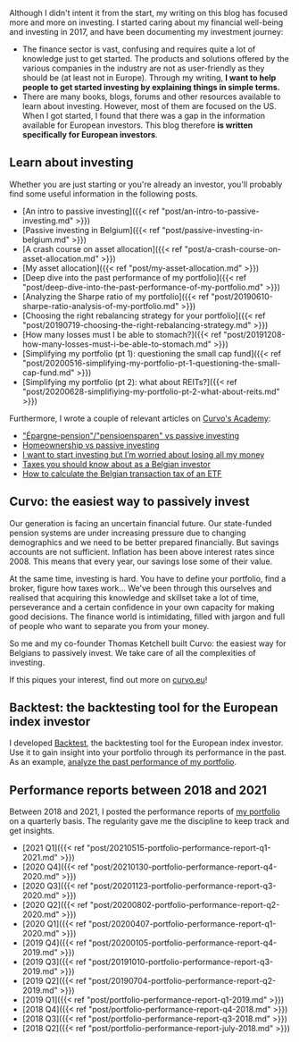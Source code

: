Although I didn't intent it from the start, my writing on this blog has focused
more and more on investing. I started caring about my financial well-being and
investing in 2017, and have been documenting my investment journey:

* The finance sector is vast, confusing and requires quite a lot of knowledge
  just to get started. The products and solutions offered by the various
  companies in the industry are not as user-friendly as they should be (at least
  not in Europe). Through my writing, **I want to help people to get started
  investing by explaining things in simple terms.**
* There are many books, blogs, forums and other resources available to learn
  about investing. However, most of them are focused on the US. When I got
  started, I found that there was a gap in the information available for
  European investors. This blog therefore **is written specifically for European
  investors**.

## Learn about investing
Whether you are just starting or you're already an investor, you'll probably
find some useful information in the following posts.

* [An intro to passive investing]({{< ref "post/an-intro-to-passive-investing.md" >}})
* [Passive investing in Belgium]({{< ref "post/passive-investing-in-belgium.md" >}})
* [A crash course on asset allocation]({{< ref "post/a-crash-course-on-asset-allocation.md" >}})
* [My asset allocation]({{< ref "post/my-asset-allocation.md" >}})
* [Deep dive into the past performance of my portfolio]({{< ref "post/deep-dive-into-the-past-performance-of-my-portfolio.md" >}})
* [Analyzing the Sharpe ratio of my portfolio]({{< ref "post/20190610-sharpe-ratio-analysis-of-my-portfolio.md" >}})
* [Choosing the right rebalancing strategy for your portfolio]({{< ref "post/20190719-choosing-the-right-rebalancing-strategy.md" >}})
* [How many losses must I be able to stomach?]({{< ref "post/20191208-how-many-losses-must-i-be-able-to-stomach.md" >}})
* [Simplifying my portfolio (pt 1): questioning the small cap fund]({{< ref "post/20200516-simplifying-my-portfolio-pt-1-questioning-the-small-cap-fund.md" >}})
* [Simplifying my portfolio (pt 2): what about REITs?]({{< ref "post/20200628-simplifiying-my-portfolio-pt-2-what-about-reits.md" >}})

Furthermore, I wrote a couple of relevant articles on [Curvo's Academy](https://curvo.eu/academy):

* ["Épargne-pension"/"pensioensparen" vs passive investing](https://curvo.eu/article/how-does-investing-in-a-pension-account-epargne-pension-compare-to-passive-investing-for-belgians)
* [Homeownership vs passive investing](https://curvo.eu/article/im-thinking-about-buying-a-house-but-im-also-interested-in-investing-in-index-funds-whats-the-best-return-on-investment)
* [I want to start investing but I’m worried about losing all my money](https://curvo.eu/article/i-want-to-start-investing-but-im-worried-about-losing-all-my-money)
* [Taxes you should know about as a Belgian investor](https://curvo.eu/article/taxes-you-should-know-about-as-a-belgian-investor)
* [How to calculate the Belgian transaction tax of an ETF](https://curvo.eu/article/how-to-calculate-the-belgian-transaction-tax-of-an-etf)

## Curvo: the easiest way to passively invest
Our generation is facing an uncertain financial future. Our state-funded
pension systems are under increasing pressure due to changing demographics and
we need to be better prepared financially. But savings accounts are not
sufficient. Inflation has been above interest rates since 2008. This means that
every year, our savings lose some of their value. 

At the same time, investing is hard. You have to define your portfolio, find a
broker, figure how taxes work… We've been through this ourselves and realised
that acquiring this knowledge and skillset take a lot of time, perseverance and
a certain confidence in your own capacity for making good decisions. The
finance world is intimidating, filled with jargon and full of people who want
to separate you from your money.

So me and my co-founder Thomas Ketchell built Curvo: the easiest way for
Belgians to passively invest. We take care of all the complexities of
investing.

If this piques your interest, find out more on [curvo.eu](https://curvo.eu)!

## Backtest: the backtesting tool for the European index investor
I developed [Backtest](https://curvo.eu/backtest), the backtesting tool for the
European index investor. Use it to gain insight into your portfolio through its performance in the past. As an example, [analyze the past performance of my portfolio](https://curvo.eu/backtest/portfolio/curvo-growth--NoIgwgrgTgbg9gAgOJTgdwC4AsQBpigCSAogAykBCArACxUBsA7DTXqQHQAcAuviCeQoBpAGqkA6gCYaAZjbtJ3JUA).

## Performance reports between 2018 and 2021
Between 2018 and 2021, I posted the performance reports of [my portfolio](/investment-portfolio) on a quarterly basis. The regularity gave me
the discipline to keep track and get insights.

* [2021 Q1]({{< ref "post/20210515-portfolio-performance-report-q1-2021.md" >}})
* [2020 Q4]({{< ref "post/20210130-portfolio-performance-report-q4-2020.md" >}})
* [2020 Q3]({{< ref "post/20201123-portfolio-performance-report-q3-2020.md" >}})
* [2020 Q2]({{< ref "post/20200802-portfolio-performance-report-q2-2020.md" >}})
* [2020 Q1]({{< ref "post/20200407-portfolio-performance-report-q1-2020.md" >}})
* [2019 Q4]({{< ref "post/20200105-portfolio-performance-report-q4-2019.md" >}})
* [2019 Q3]({{< ref "post/20191010-portfolio-performance-report-q3-2019.md" >}})
* [2019 Q2]({{< ref "post/20190704-portfolio-performance-report-q2-2019.md" >}})
* [2019 Q1]({{< ref "post/portfolio-performance-report-q1-2019.md" >}})
* [2018 Q4]({{< ref "post/portfolio-performance-report-q4-2018.md" >}})
* [2018 Q3]({{< ref "post/portfolio-performance-report-q3-2018.md" >}})
* [2018 Q2]({{< ref "post/portfolio-performance-report-july-2018.md" >}})
